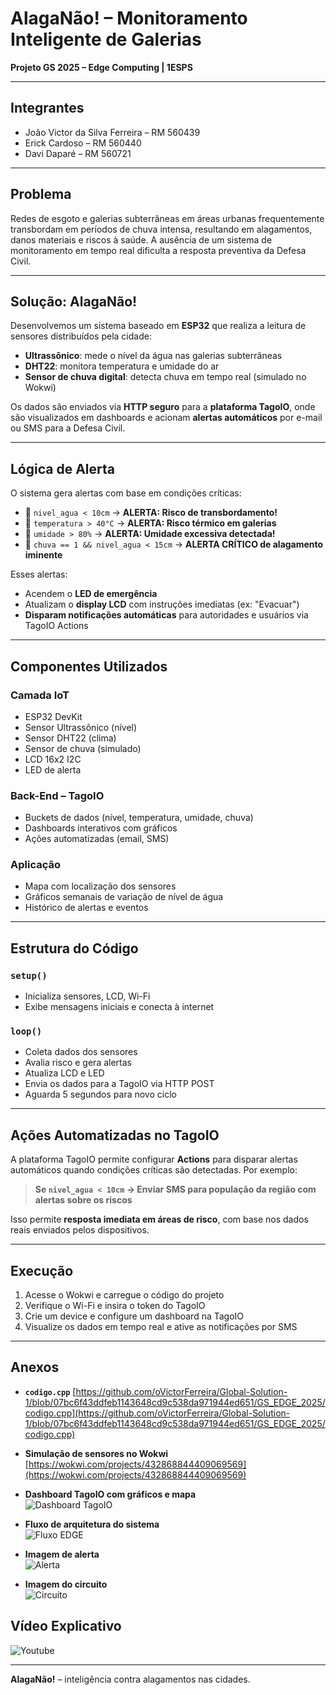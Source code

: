 # AlagaNão! – Monitoramento Inteligente de Galerias

**Projeto GS 2025 – Edge Computing | 1ESPS**

---

## Integrantes

- João Victor da Silva Ferreira – RM 560439  
- Erick Cardoso – RM 560440  
- Davi Daparé – RM 560721  

---

## Problema

Redes de esgoto e galerias subterrâneas em áreas urbanas frequentemente transbordam em períodos de chuva intensa, resultando em alagamentos, danos materiais e riscos à saúde. A ausência de um sistema de monitoramento em tempo real dificulta a resposta preventiva da Defesa Civil.

---

## Solução: AlagaNão!

Desenvolvemos um sistema baseado em **ESP32** que realiza a leitura de sensores distribuídos pela cidade:

- **Ultrassônico**: mede o nível da água nas galerias subterrâneas  
- **DHT22**: monitora temperatura e umidade do ar  
- **Sensor de chuva digital**: detecta chuva em tempo real (simulado no Wokwi)

Os dados são enviados via **HTTP seguro** para a **plataforma TagoIO**, onde são visualizados em dashboards e acionam **alertas automáticos** por e-mail ou SMS para a Defesa Civil.

---

## Lógica de Alerta

O sistema gera alertas com base em condições críticas:

- 🔸 `nivel_agua < 10cm` → **ALERTA: Risco de transbordamento!**  
- 🔸 `temperatura > 40°C` → **ALERTA: Risco térmico em galerias**  
- 🔸 `umidade > 80%` → **ALERTA: Umidade excessiva detectada!**  
- 🔴 `chuva == 1 && nivel_agua < 15cm` → **ALERTA CRÍTICO de alagamento iminente**

Esses alertas:
- Acendem o **LED de emergência**  
- Atualizam o **display LCD** com instruções imediatas (ex: "Evacuar")  
- **Disparam notificações automáticas** para autoridades e usuários via TagoIO Actions  

---

## Componentes Utilizados

### Camada IoT
- ESP32 DevKit  
- Sensor Ultrassônico (nível)  
- Sensor DHT22 (clima)  
- Sensor de chuva (simulado)  
- LCD 16x2 I2C  
- LED de alerta  

### Back-End – TagoIO
- Buckets de dados (nível, temperatura, umidade, chuva)  
- Dashboards interativos com gráficos
- Ações automatizadas (email, SMS)  

### Aplicação
- Mapa com localização dos sensores  
- Gráficos semanais de variação de nível de água  
- Histórico de alertas e eventos  

---

## Estrutura do Código

### `setup()`
- Inicializa sensores, LCD, Wi-Fi  
- Exibe mensagens iniciais e conecta à internet  

### `loop()`
- Coleta dados dos sensores  
- Avalia risco e gera alertas  
- Atualiza LCD e LED  
- Envia os dados para a TagoIO via HTTP POST  
- Aguarda 5 segundos para novo ciclo  

---

## Ações Automatizadas no TagoIO

A plataforma TagoIO permite configurar **Actions** para disparar alertas automáticos quando condições críticas são detectadas. Por exemplo:

> **Se `nivel_agua < 10cm` → Enviar SMS para população da região com alertas sobre os riscos**

Isso permite **resposta imediata em áreas de risco**, com base nos dados reais enviados pelos dispositivos.

---

## Execução

1. Acesse o Wokwi e carregue o código do projeto  
2. Verifique o Wi-Fi e insira o token do TagoIO  
3. Crie um device e configure um dashboard na TagoIO  
4. Visualize os dados em tempo real e ative as notificações por SMS 

---

## Anexos

- **`codigo.cpp`**
  [https://github.com/oVictorFerreira/Global-Solution-1/blob/07bc6f43ddfeb1143648cd9c538da971944ed651/GS_EDGE_2025/codigo.cpp](https://github.com/oVictorFerreira/Global-Solution-1/blob/07bc6f43ddfeb1143648cd9c538da971944ed651/GS_EDGE_2025/codigo.cpp)  

- **Simulação de sensores no Wokwi**  
  [https://wokwi.com/projects/432868844409069569](https://wokwi.com/projects/432868844409069569)  

- **Dashboard TagoIO com gráficos e mapa**  
  ![Dashboard TagoIO](https://github.com/oVictorFerreira/Global-Solution-1/blob/main/GS_EDGE_2025/imgs/dashboard.png?raw=true)

- **Fluxo de arquitetura do sistema**  
  ![Fluxo EDGE](https://github.com/oVictorFerreira/Global-Solution-1/blob/main/GS_EDGE_2025/imgs/Fluxo%20EDGE.drawio.png?raw=true)

- **Imagem de alerta**  
  ![Alerta](https://github.com/oVictorFerreira/Global-Solution-1/blob/main/GS_EDGE_2025/imgs/alerta.jpeg?raw=true)

- **Imagem do circuito**  
  ![Circuito](https://github.com/oVictorFerreira/Global-Solution-1/blob/main/GS_EDGE_2025/imgs/circuito.png?raw=true)
  
## Vídeo Explicativo

 ![Youtube](https://youtu.be/C2agYiTL5x4)

---

**AlagaNão!** – inteligência contra alagamentos nas cidades.

